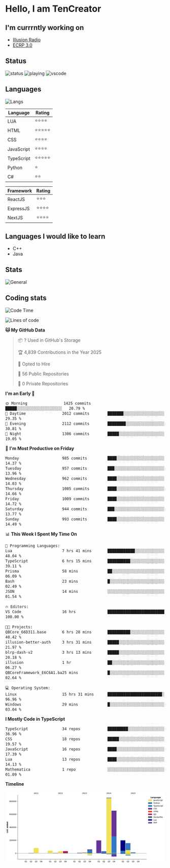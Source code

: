 # Hello, I am TenCreator

## I'm currrntly working on
- [Illusion Radio](https://illusionradio.co.uk/)
- [ECRP 3.0](http://github.com/Emerald-Coast-Roleplay/)

## Status
![status](https://api.statusbadges.me/badge/status/518334475038359555?simple=true&style=for-the-badge)
![playing](https://api.statusbadges.me/badge/playing/518334475038359555?style=for-the-badge)
![vscode](https://api.statusbadges.me/badge/vscode/518334475038359555?style=for-the-badge)

## Languages
![Langs](https://github-readme-stats.vercel.app/api/top-langs/?username=tencreator&layout=compact&theme=radical)


|Language|Rating|
|--------|------|
|LUA|⭐️⭐️⭐️⭐️|
|HTML|⭐️⭐️⭐️⭐️⭐️|
|CSS|⭐️⭐️⭐️⭐️|
|JavaScript|⭐️⭐️⭐️⭐️|
|TypeScript|⭐️⭐️⭐️⭐️⭐️|
|Python|⭐️|
|C#|⭐️⭐️ |

|Framework|Rating|
|--------|------|
|ReactJS|⭐️⭐️⭐|
|ExpressJS|⭐️⭐️⭐️⭐️|
|NextJS|⭐️⭐️⭐⭐️|

## Languages I would like to learn
- C++
- Java

## Stats
![General](https://github-readme-stats.vercel.app/api?username=tencreator&show_icons=true&theme=radical)

## Coding stats

<!--START_SECTION:waka-->
![Code Time](http://img.shields.io/badge/Code%20Time-662%20hrs%201%20min-blue)

![Lines of code](https://img.shields.io/badge/From%20Hello%20World%20I%27ve%20Written-2.4%20million%20lines%20of%20code-blue)

**🐱 My GitHub Data** 

> 📦 ? Used in GitHub's Storage 
 > 
> 🏆 4,839 Contributions in the Year 2025
 > 
> 💼 Opted to Hire
 > 
> 📜 56 Public Repositories 
 > 
> 🔑 0 Private Repositories 
 > 
**I'm an Early 🐤** 

```text
🌞 Morning                1425 commits        █████░░░░░░░░░░░░░░░░░░░░   20.79 % 
🌆 Daytime                2012 commits        ███████░░░░░░░░░░░░░░░░░░   29.35 % 
🌃 Evening                2112 commits        ████████░░░░░░░░░░░░░░░░░   30.81 % 
🌙 Night                  1306 commits        █████░░░░░░░░░░░░░░░░░░░░   19.05 % 
```
📅 **I'm Most Productive on Friday** 

```text
Monday                   985 commits         ████░░░░░░░░░░░░░░░░░░░░░   14.37 % 
Tuesday                  957 commits         ███░░░░░░░░░░░░░░░░░░░░░░   13.96 % 
Wednesday                962 commits         ████░░░░░░░░░░░░░░░░░░░░░   14.03 % 
Thursday                 1005 commits        ████░░░░░░░░░░░░░░░░░░░░░   14.66 % 
Friday                   1009 commits        ████░░░░░░░░░░░░░░░░░░░░░   14.72 % 
Saturday                 944 commits         ███░░░░░░░░░░░░░░░░░░░░░░   13.77 % 
Sunday                   993 commits         ████░░░░░░░░░░░░░░░░░░░░░   14.49 % 
```


📊 **This Week I Spent My Time On** 

```text
💬 Programming Languages: 
Lua                      7 hrs 41 mins       ████████████░░░░░░░░░░░░░   48.04 % 
TypeScript               6 hrs 15 mins       ██████████░░░░░░░░░░░░░░░   39.11 % 
Prisma                   58 mins             ██░░░░░░░░░░░░░░░░░░░░░░░   06.09 % 
Bash                     23 mins             █░░░░░░░░░░░░░░░░░░░░░░░░   02.49 % 
JSON                     14 mins             ░░░░░░░░░░░░░░░░░░░░░░░░░   01.54 % 

🔥 Editors: 
VS Code                  16 hrs              █████████████████████████   100.00 % 

🐱‍💻 Projects: 
QBCore_66D311.base       6 hrs 28 mins       ██████████░░░░░░░░░░░░░░░   40.42 % 
illusion-better-auth     3 hrs 31 mins       █████░░░░░░░░░░░░░░░░░░░░   21.97 % 
blrp-dash-v2             3 hrs 13 mins       █████░░░░░░░░░░░░░░░░░░░░   20.18 % 
illusion                 1 hr                ██░░░░░░░░░░░░░░░░░░░░░░░   06.27 % 
QBCoreFramework_E6C6A1.ba25 mins             █░░░░░░░░░░░░░░░░░░░░░░░░   02.64 % 

💻 Operating System: 
Linux                    15 hrs 31 mins      ████████████████████████░   96.96 % 
Windows                  29 mins             █░░░░░░░░░░░░░░░░░░░░░░░░   03.04 % 
```

**I Mostly Code in TypeScript** 

```text
TypeScript               34 repos            █████████░░░░░░░░░░░░░░░░   36.96 % 
CSS                      18 repos            █████░░░░░░░░░░░░░░░░░░░░   19.57 % 
JavaScript               16 repos            ████░░░░░░░░░░░░░░░░░░░░░   17.39 % 
Lua                      13 repos            ████░░░░░░░░░░░░░░░░░░░░░   14.13 % 
Mathematica              1 repo              ░░░░░░░░░░░░░░░░░░░░░░░░░   01.09 % 
```



**Timeline**

![Lines of Code chart](https://raw.githubusercontent.com/tencreator/tencreator/main/assets/bar_graph.png)


<!--END_SECTION:waka-->
